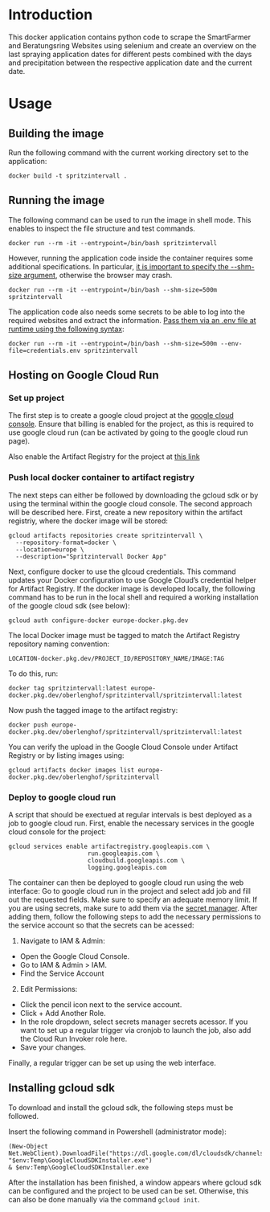 # Introduction
This docker application contains python code to scrape the SmartFarmer and Beratungsring Websites using selenium and create an overview on the last spraying application dates for different pests combined with the days and precipitation between the respective application date and the current date.

# Usage

## Building the image
Run the following command with the current working directory set to the application:

```
docker build -t spritzintervall .
```

## Running the image

The following command can be used to run the image in shell mode. This enables to inspect the file structure and test  commands.

```
docker run --rm -it --entrypoint=/bin/bash spritzintervall
```

However, running the application code inside the container requires some additional specifications. 
In particular, [it is important to specify the --shm-size argument](https://stackoverflow.com/questions/53902507/unknown-error-session-deleted-because-of-page-crash-from-unknown-error-cannot), otherwise the browser may crash.


```
docker run --rm -it --entrypoint=/bin/bash --shm-size=500m spritzintervall
```

The application code also needs some secrets to be able to log into the required websites and extract the information. [Pass them via an .env file at runtime using the following syntax](https://stackoverflow.com/questions/75887571/why-does-my-docker-mount-secret-not-show-in-the-container-run-secrets):

```
docker run --rm -it --entrypoint=/bin/bash --shm-size=500m --env-file=credentials.env spritzintervall  
```

## Hosting on Google Cloud Run

### Set up project

The first step is to create a google cloud project at the [google cloud console](https://console.cloud.google.com/). Ensure that billing is enabled for the project, as this is required to use google cloud run (can be activated by going to the google cloud run page).

Also enable the Artifact Registry for the project at [this link](https://console.cloud.google.com/flows/enableapi?apiid=artifactregistry.googleapis.com&redirect=https://cloud.google.com/artifact-registry/docs/docker/quickstart)

### Push local docker container to artifact registry

The next steps can either be followed by downloading the gcloud sdk or by using the terminal within the google cloud console. The second approach will be described here. First, create a new repository within the artifact registriy, where the docker image will be stored:

```
gcloud artifacts repositories create spritzintervall \
  --repository-format=docker \
  --location=europe \
  --description="Spritzintervall Docker App"
```

Next, configure docker to use the glcoud credentials. This command updates your Docker configuration to use Google Cloud’s credential helper for Artifact Registry. If the docker image is developed locally, the following command has to be run in the local shell and required a working installation of the google cloud sdk (see below):

```
gcloud auth configure-docker europe-docker.pkg.dev
```

The local Docker image must be tagged to match the Artifact Registry repository naming convention:

```
LOCATION-docker.pkg.dev/PROJECT_ID/REPOSITORY_NAME/IMAGE:TAG
```

To do this, run:

```
docker tag spritzintervall:latest europe-docker.pkg.dev/oberlenghof/spritzintervall/spritzintervall:latest
```

Now push the tagged image to the artifact registry:

```
docker push europe-docker.pkg.dev/oberlenghof/spritzintervall/spritzintervall:latest
```

You can verify the upload in the Google Cloud Console under Artifact Registry or by listing images using:

```
gcloud artifacts docker images list europe-docker.pkg.dev/oberlenghof/spritzintervall
```

### Deploy to google cloud run

A script that should be exectued at regular intervals is best deployed as a job to google cloud run. First, enable the necessary services in the google cloud console for the project:

```
gcloud services enable artifactregistry.googleapis.com \
                      run.googleapis.com \
                      cloudbuild.googleapis.com \
                      logging.googleapis.com
```

The container can then be deployed to google cloud run using the web interface: Go to google cloud run in the project and select add job and fill out the requested fields. Make sure to specify an adequate memory limit. If you are using secrets, make sure to add them via the [secret manager](https://console.cloud.google.com/security/secret-manager). After adding them, follow the following steps to add the necessary permissions to the service account so that the secrets can be acessed:

1. Navigate to IAM & Admin:

- Open the Google Cloud Console.
- Go to IAM & Admin > IAM.
- Find the Service Account

2. Edit Permissions:

- Click the pencil icon next to the service account.
- Click + Add Another Role.
- In the role dropdown, select secrets manager secrets acessor. If you want to set up a regular trigger via cronjob to launch the job, also add the Cloud Run Invoker role here.
- Save your changes.

Finally, a regular trigger can be set up using the web interface.

## Installing gcloud sdk

To download and install the gcloud sdk, the following steps must be followed. 

Insert the following command in Powershell (administrator mode): 

```
(New-Object Net.WebClient).DownloadFile("https://dl.google.com/dl/cloudsdk/channels/rapid/GoogleCloudSDKInstaller.exe", "$env:Temp\GoogleCloudSDKInstaller.exe")
& $env:Temp\GoogleCloudSDKInstaller.exe
```

After the installation has been finished, a window appears where gcloud sdk can be configured and the project to be used can be set. Otherwise, this can also be done manually via the command `gcloud init`. 